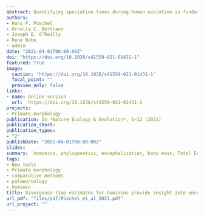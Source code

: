```yaml
---
abstract: Quantifying speciation times during human evolution is fundamental as it provides a timescale to test for the correlation between key evolutionary transitions and extrinsic factors such as climatic or environmental change. Here, we applied a total evidence dating approach to a hominin phylogeny to estimate divergence times under different topological hypotheses. The time-scaled phylogenies were subsequently used to perform ancestral state reconstructions of body mass and phylogenetic encephalization quotient (PEQ). Our divergence-time estimates are consistent with other recent studies that analysed extant species. We show that the origin of the genus *Homo* probably occurred between 4.30 and 2.56 million years ago. The ancestral state reconstructions show a general trend towards a smaller body mass before the emergence of *Homo*, followed by a trend towards a greater body mass. PEQ estimations display a general trend of gradual but accelerating encephalization evolution. The obtained results provide a rigorous temporal framework for human evolution.
authors:
- Hans P. Püschel
- Ornella C. Bertrand
- Joseph E. O’Reilly
- René Bobe
- admin
date: "2021-04-01T00:00:00Z"
doi: "https://doi.org/10.1038/s41559-021-01431-1"
featured: True
image:
  caption: 'https://doi.org/10.1038/s41559-021-01431-1'
  focal_point: ""
  preview_only: false
links:
- name: Online version
  url:  https://doi.org/10.1038/s41559-021-01431-1
projects:
- Primate morphology
publication: In *Nature Ecology & Evolution*, 1–12 (2021)
publication_short: 
publication_types:
- "2"
publishDate: "2021-04-01T00:00:00Z"
slides: 
summary:  hominins, phylogenetics, encephalization, body mass, Total Evidence dating
tags:
- New tools
- Primate morphology
- comparative methods
- palaeontology
- hominin
title: Divergence-time estimates for hominins provide insight into encephalization and body mass trends in human evolution
url_pdf: "files/pdf/Püschel_et_al_2021.pdf"
url_project: ""
---
```


